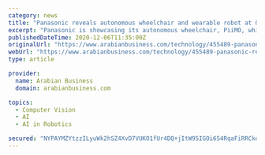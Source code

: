 ```yaml
---
category: news
title: "Panasonic reveals autonomous wheelchair and wearable robot at GITEX"
excerpt: "Panasonic is showcasing its autonomous wheelchair, PiiMO, which features object recognition, autonomous driving and controls via an app. Another Panasonic highlight at GITEX is the ATOUN MODEL Y, a high-tech wearable power assist suit that alleviates work ..."
publishedDateTime: 2020-12-06T11:35:00Z
originalUrl: "https://www.arabianbusiness.com/technology/455489-panasonic-reveals-autonomous-wheelchair-wearable-robot-at-gitex"
webUrl: "https://www.arabianbusiness.com/technology/455489-panasonic-reveals-autonomous-wheelchair-wearable-robot-at-gitex"
type: article

provider:
  name: Arabian Business
  domain: arabianbusiness.com

topics:
  - Computer Vision
  - AI
  - AI in Robotics

secured: "NYPAYMZYtzzILyuWk2hSZ4XvD7VUKO1fUr4DQ+jItW95IGOi654RqaFiRRCkdcg2ADzLsSoavBlM+ZLIzlSf8cDqSWZQbPALWp+DNUG/UTV4Xn+vfaJa4mUr+Q1oMFgucpc0j4oRHxsidcfblFLj9YO8y+RAha0+HoSyr1W3lc2d+Swd97u95Z6FIyh1VIfUI8zUGRbLu5wxwQYbJLfdSkQ5uEf7wjPeOwYUJDZ7QtvcK05PUUnOpgdVtrynbKOMfQ4HGvAG8KyKy6bdllt+bFarYLNM4aUNI0Z+QjFzjdr6WBJe27DXpjyAp2layzuArJv2ykTRGOzYkx7CLZrnJmgJRw1saew+ESvsi+f4840=;jYGprXkmR9Z2qCChBs71pw=="
---
```


